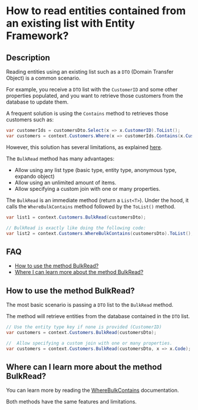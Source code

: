 # How to read entities contained from an existing list with Entity Framework?

## Description

Reading entities using an existing list such as a `DTO` (Domain Transfer Object) is a common scenario.

For example, you receive a `DTO` list with the `CustomerID` and some other properties populated, and you want to retrieve those customers from the database to update them.

A frequent solution is using the `Contains` method to retrieves those customers such as:

```csharp
var customerIds = customersDto.Select(x => x.CustomerID).ToList();
var customers = context.Customers.Where(x => customerIds.Contains(x.CustomerID)).ToList();
```

However, this solution has several limitations, as explained  [here](/where-bulk-contains).

The `BulkRead` method has many advantages:
 - Allow using any list type (basic type, entity type, anonymous type, expando object)
 - Allow using an unlimited amount of items.
 - Allow specifying a custom join with one or many properties.

The `BulkRead` is an immediate method (return a `List<T>`). Under the hood, it calls the `WhereBulkContains` method followed by the `ToList()` method.

```csharp
var list1 = context.Customers.BulkRead(customersDto);

// BulkRead is exactly like doing the following code:
var list2 = context.Customers.WhereBulkContains(customersDto).ToList();
```

## FAQ

- [How to use the method BulkRead?](#how-to-use-the-method-bulkread)
- [Where I can learn more about the method BulkRead?](#where-can-i-learn-more-about-the-method-bulkread)

## How to use the method BulkRead?

The most basic scenario is passing a `DTO` list to the `BulkRead` method.

The method will retrieve entities from the database contained in the `DTO` list.

```csharp
// Use the entity type key if none is provided (CustomerID)
var customers = context.Customers.BulkRead(customersDto);

//  Allow specifying a custom join with one or many properties.
var customers = context.Customers.BulkRead(customersDto, x => x.Code);
```
## Where can I learn more about the method BulkRead?

You can learn more by reading the [WhereBulkContains](/where-bulk-contains) documentation.

Both methods have the same features and limitations.